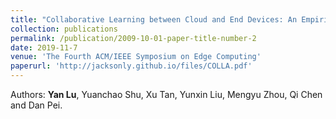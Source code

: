```yaml
---
title: "Collaborative Learning between Cloud and End Devices: An Empirical Study on Location Prediction"
collection: publications
permalink: /publication/2009-10-01-paper-title-number-2
date: 2019-11-7
venue: 'The Fourth ACM/IEEE Symposium on Edge Computing'
paperurl: 'http://jacksonly.github.io/files/COLLA.pdf'
---
```

Authors: **Yan Lu**, Yuanchao Shu, Xu Tan, Yunxin Liu, Mengyu Zhou, Qi Chen and Dan Pei.


